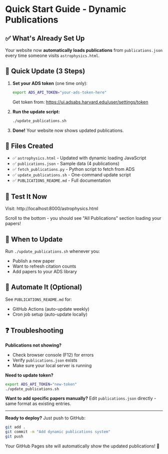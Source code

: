 # Quick Start Guide - Dynamic Publications

## ✅ What's Already Set Up

Your website now **automatically loads publications** from `publications.json` every time someone visits `astrophysics.html`.

## 🚀 Quick Update (3 Steps)

1. **Set your ADS token** (one time only):
   ```bash
   export ADS_API_TOKEN="your-ads-token-here"
   ```
   Get token from: https://ui.adsabs.harvard.edu/user/settings/token

2. **Run the update script:**
   ```bash
   ./update_publications.sh
   ```

3. **Done!** Your website now shows updated publications.

## 📁 Files Created

- ✅ `astrophysics.html` - Updated with dynamic loading JavaScript
- ✅ `publications.json` - Sample data (4 publications)
- ✅ `fetch_publications.py` - Python script to fetch from ADS
- ✅ `update_publications.sh` - One-command update script
- ✅ `PUBLICATIONS_README.md` - Full documentation

## 🧪 Test It Now

Visit: http://localhost:8000/astrophysics.html

Scroll to the bottom - you should see "All Publications" section loading your papers!

## 🔄 When to Update

Run `./update_publications.sh` whenever you:
- Publish a new paper
- Want to refresh citation counts
- Add papers to your ADS library

## 🤖 Automate It (Optional)

See `PUBLICATIONS_README.md` for:
- GitHub Actions (auto-update weekly)
- Cron job setup (auto-update locally)

## ❓ Troubleshooting

**Publications not showing?**
- Check browser console (F12) for errors
- Verify `publications.json` exists
- Make sure your local server is running

**Need to update token?**
```bash
export ADS_API_TOKEN="new-token"
./update_publications.sh
```

**Want to add specific papers manually?**
Edit `publications.json` directly - same format as existing entries.

---

**Ready to deploy?** Just push to GitHub:
```bash
git add .
git commit -m "Add dynamic publications system"
git push
```

Your GitHub Pages site will automatically show the updated publications! 🎉
